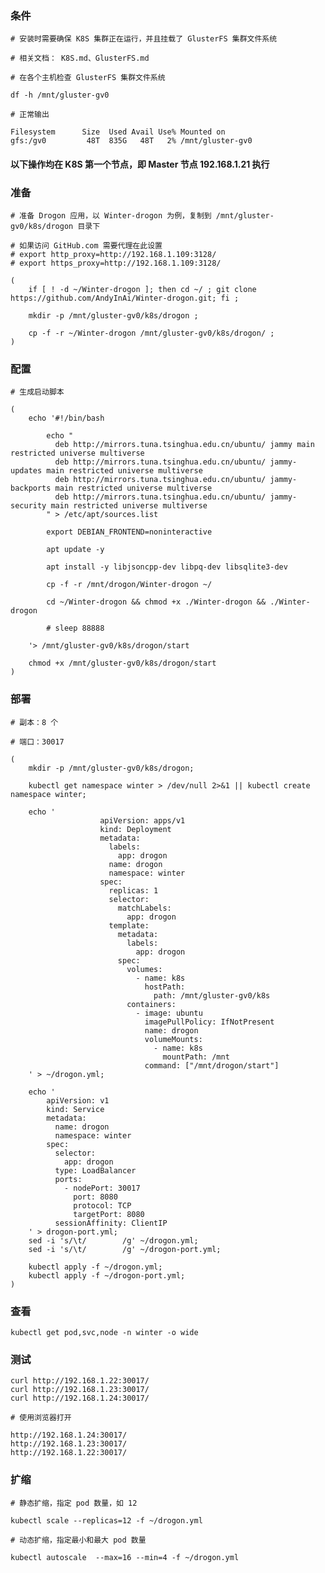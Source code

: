  
### 条件

	# 安装时需要确保 K8S 集群正在运行，并且挂载了 GlusterFS 集群文件系统

	# 相关文档： K8S.md、GlusterFS.md

	# 在各个主机检查 GlusterFS 集群文件系统

	df -h /mnt/gluster-gv0

	# 正常输出

	Filesystem      Size  Used Avail Use% Mounted on
	gfs:/gv0         48T  835G   48T   2% /mnt/gluster-gv0


#### 以下操作均在 K8S 第一个节点，即 Master 节点 192.168.1.21 执行


### 准备

	# 准备 Drogon 应用，以 Winter-drogon 为例，复制到 /mnt/gluster-gv0/k8s/drogon 目录下

	# 如果访问 GitHub.com 需要代理在此设置
	# export http_proxy=http://192.168.1.109:3128/
	# export https_proxy=http://192.168.1.109:3128/

	(
		if [ ! -d ~/Winter-drogon ]; then cd ~/ ; git clone https://github.com/AndyInAi/Winter-drogon.git; fi ;

		mkdir -p /mnt/gluster-gv0/k8s/drogon ;

		cp -f -r ~/Winter-drogon /mnt/gluster-gv0/k8s/drogon/ ;
	)


### 配置

	# 生成启动脚本

	(
		echo '#!/bin/bash

			echo "
			  deb http://mirrors.tuna.tsinghua.edu.cn/ubuntu/ jammy main restricted universe multiverse
			  deb http://mirrors.tuna.tsinghua.edu.cn/ubuntu/ jammy-updates main restricted universe multiverse
			  deb http://mirrors.tuna.tsinghua.edu.cn/ubuntu/ jammy-backports main restricted universe multiverse
			  deb http://mirrors.tuna.tsinghua.edu.cn/ubuntu/ jammy-security main restricted universe multiverse
			" > /etc/apt/sources.list

			export DEBIAN_FRONTEND=noninteractive

			apt update -y

			apt install -y libjsoncpp-dev libpq-dev libsqlite3-dev

			cp -f -r /mnt/drogon/Winter-drogon ~/

			cd ~/Winter-drogon && chmod +x ./Winter-drogon && ./Winter-drogon
			
			# sleep 88888

		'> /mnt/gluster-gv0/k8s/drogon/start 
		
		chmod +x /mnt/gluster-gv0/k8s/drogon/start
	)


### 部署

	# 副本：8 个

	# 端口：30017
	
	(
		mkdir -p /mnt/gluster-gv0/k8s/drogon;

		kubectl get namespace winter > /dev/null 2>&1 || kubectl create namespace winter;

		echo '
                        apiVersion: apps/v1
                        kind: Deployment
                        metadata:
                          labels:
                            app: drogon
                          name: drogon
                          namespace: winter
                        spec:
                          replicas: 1
                          selector:
                            matchLabels:
                              app: drogon
                          template:
                            metadata:
                              labels:
                                app: drogon
                            spec:
                              volumes:
                                - name: k8s
                                  hostPath:
                                    path: /mnt/gluster-gv0/k8s
                              containers:
                                - image: ubuntu
                                  imagePullPolicy: IfNotPresent
                                  name: drogon
                                  volumeMounts:
                                    - name: k8s
                                      mountPath: /mnt
                                  command: ["/mnt/drogon/start"]
		' > ~/drogon.yml;

		echo '
			apiVersion: v1
			kind: Service
			metadata:
			  name: drogon
			  namespace: winter
			spec:
			  selector:
			    app: drogon
			  type: LoadBalancer
			  ports:
			    - nodePort: 30017
			      port: 8080
			      protocol: TCP
			      targetPort: 8080
			  sessionAffinity: ClientIP
		' > drogon-port.yml;
		sed -i 's/\t/        /g' ~/drogon.yml;
		sed -i 's/\t/        /g' ~/drogon-port.yml;
		
		kubectl apply -f ~/drogon.yml;
		kubectl apply -f ~/drogon-port.yml;
	)


### 查看

	kubectl get pod,svc,node -n winter -o wide


### 测试

	curl http://192.168.1.22:30017/
	curl http://192.168.1.23:30017/
	curl http://192.168.1.24:30017/

	# 使用浏览器打开

	http://192.168.1.24:30017/
	http://192.168.1.23:30017/
	http://192.168.1.22:30017/


### 扩缩

	# 静态扩缩，指定 pod 数量，如 12

	kubectl scale --replicas=12 -f ~/drogon.yml

	# 动态扩缩，指定最小和最大 pod 数量

	kubectl autoscale  --max=16 --min=4 -f ~/drogon.yml
	


